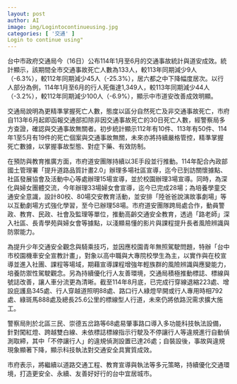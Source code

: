 ```yaml
---
layout: post
author: AI
image: img/Logintocontinueusing.jpg
categories: [ '交通' ]
Login to continue using"
---
```

台中市政府交通局今（16日）公布114年1月至6月的交通事故統計與道安成效。統計顯示，該期間全市交通事故死亡人數為133人，較113年同期減少9人（-6.3%），較112年同期減少45人（-25.3%），居六都之中下降幅度居次。以行人部分為例，114年1月至6月的行人死傷達1,349人，較113年同期減少44人（-3.2%），較112年同期減少100人（-6.9%），顯示中市道安改善成效明顯。

交通局說明為更精準掌握死亡人數，態度以區分自然死亡及非交通事故死亡，市府自113年6月起即函報交通部扣除非因交通事故死亡的30日死亡人數，經警察局多方查證，確認與交通事故無關者。初步統計顯示112年有10件、113年有50件、114年1至5月有19件的死亡個案與交通事故無關，未來亦將持續嚴格管控，精準掌握死亡數據，以掌握事故型態、對症下藥、有效防制。

在預防與教育推廣方面，市府道安團隊持續以3E手段並行推動。114年配合內政部國土管理署「提升道路品質計畫2.0」辦理多場社區宣導，迄今已到訪關懷據點、社區發展協會及活動中心等處辦理15場宣導，並於校園辦理3場宣導。同時，為深化與婦女團體交流，今年辦理33場婦女會宣導，迄今已完成28場；為培養學童交通安全意識，設計80校、80場交安教育活動，並安排「陸爸爸說演故事劇場」等以互動劇場方式強化學習，至今已辦理58場。市府道安團隊跨局處合作，動員警政、教育、民政、社會及監理等單位，推動高齡交通安全教育，透過「路老師」深入社區、長青學苑與婦女會等據點，以淺顯易懂的影片與課程提升長者風險辨識與防禦能力。

為提升少年交通安全觀念與騎乘技巧，並因應校園青年無照駕駛問題，特辦「台中市校園機車安全宣教計畫」，對象以高中職與大專院校學生為主，以實作與在校宣導並進入社團、課程等場域，期藉宣導課程增強年輕族群的風險辨識與應變能力，培養防禦性駕駛觀念。另為持續優化行人友善環境，交通局積極推動標誌、標線與號誌改善，讓人車分流更為清晰。截至114年8月底，已完成行穿線退縮223處、增設庇護島345處、行人穿越道照明88處、路口行人綠燈早開或行人專用時相792處、綠斑馬888處及總長25.6公里的標線型人行道，未來仍將依路況需求擴大施工。

警察局則於北區三民、崇德五岔路等68處易肇事路口導入多功能科技執法設備，針對闖紅燈、跨越雙白線、未依標誌標線指示行駛及不停讓行人等違規進行自動偵測取締，其中「不停讓行人」的違規偵測設置已達26處；自裝設後，事故與違規現象顯著下降，顯示科技執法對交通安全具實質成效。

市府表示，將繼續以道路交通工程、教育宣導與執法等多元策略，持續優化交通環境，打造更安全、永續、友善好好行的台中宜居城市。